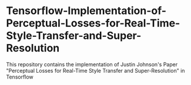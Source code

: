 # Tensorflow-Implementation-of-Perceptual-Losses-for-Real-Time-Style-Transfer-and-Super-Resolution
This repository contains the implementation of  Justin Johnson's Paper "Perceptual Losses for Real-Time Style Transfer  and Super-Resolution" in Tensorflow
